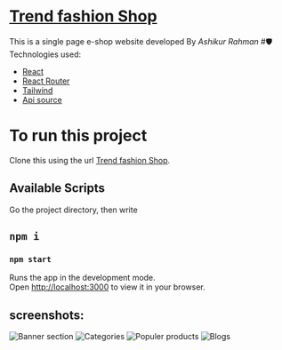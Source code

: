 # <a href="https://clever-cheesecake-cc996f.netlify.app/">Trend fashion Shop</a>

This is a single page e-shop website developed By <i>Ashikur Rahman </i>
#🛡Technologies used:

<ul>

<li><a href="https://create-react-app.dev/">React</a></li>
<li><a href="https://reactrouter.com/en/main">React Router</a></li>
<li><a href="https://tailwindcss.com/">Tailwind</a></li>
<li><a href="https://tailwindcss.com/">Api source</a></li>
</ul>

# To run this project

Clone this using the url [Trend fashion Shop](https://github.com/Ashikur540/Trend-shop-client.git).

## Available Scripts

Go the project directory, then write

## `npm i`

### `npm start`

Runs the app in the development mode.\
Open [http://localhost:3000](http://localhost:3000) to view it in your browser.

## screenshots:

![Banner section](https://i.ibb.co/7Ccqb2X/ss1.png)
![Categories](https://i.ibb.co/cLQ0Sfn/ss2.png)
![Populer products](https://i.ibb.co/S0L2HW1/ss3.png)
![Blogs](https://i.ibb.co/XYWmZMX/ss4.png)

